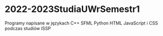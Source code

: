 # 2022-2023StudiaUWrSemestr1
Programy napisane w językach C++ SFML Python HTML JavaScript i CSS podczas studiów ISSP
